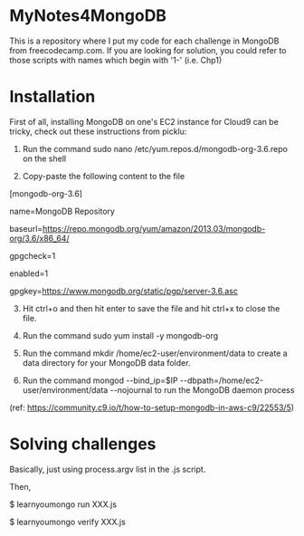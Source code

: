 # MyNotes4MongoDB
This is a repository where I put my code for each challenge in MongoDB from freecodecamp.com. If you are looking for solution, you could refer to those scripts with names which begin with '1-' (i.e. Chp1)

# Installation
First of all, installing MongoDB on one's EC2 instance for Cloud9 can be tricky, check out these instructions from picklu: 

1. Run the command sudo nano /etc/yum.repos.d/mongodb-org-3.6.repo on the shell

2. Copy-paste the following content to the file

[mongodb-org-3.6]

name=MongoDB Repository

baseurl=https://repo.mongodb.org/yum/amazon/2013.03/mongodb-org/3.6/x86_64/

gpgcheck=1

enabled=1

gpgkey=https://www.mongodb.org/static/pgp/server-3.6.asc

3. Hit ctrl+o and then hit enter to save the file and hit ctrl+x to close the file.

4. Run the command sudo yum install -y mongodb-org

5. Run the command mkdir /home/ec2-user/environment/data to create a data directory for your MongoDB data folder.

6. Run the command mongod --bind_ip=$IP --dbpath=/home/ec2-user/environment/data --nojournal to run the MongoDB daemon process

(ref: https://community.c9.io/t/how-to-setup-mongodb-in-aws-c9/22553/5)

# Solving challenges 
Basically, just using process.argv list in the .js script.

Then,

$ learnyoumongo run XXX.js

$ learnyoumongo verify XXX.js
